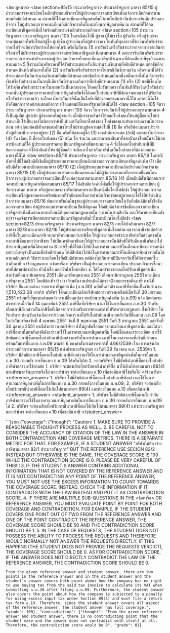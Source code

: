 <user> <ข้อกฎหมาย>
<law section=85/15 ประมวลรัษฎากร> ประมวลรัษฎากร มาตรา 85/15 ผู้ประกอบการจดทะเบียนใดเลิกประกอบกิจการให้ผู้ประกอบการจดทะเบียนนั้นแจ้งการเลิกกิจการตามแบบที่อธิบดีกำหนด ณ สถานที่ที่ได้จดทะเบียนภาษีมูลค่าเพิ่มไว้ภายในสิบห้าวันนับจากวันเลิกประกอบกิจการ
ให้ผู้ประกอบการจดทะเบียนที่เลิกกิจการคืนใบทะเบียนภาษีมูลค่าเพิ่ม ณ สถานที่ที่ได้จดทะเบียนภาษีมูลค่าเพิ่มไว้พร้อมกับการแจ้งเลิกประกอบกิจการ
</law>
<law section=105 ประมวลรัษฎากร> ประมวลรัษฎากร มาตรา 105 ในกรณีต่อไปนี้ ผู้ขาย ผู้ให้เช่าซื้อ ผู้รับเงิน หรือผู้รับชำระราคาต้องออกใบรับให้แก่ผู้ซื้อ ผู้เช่าซื้อ ผู้จ่ายเงินหรือผู้ชำระราคา ในทันทีทุกคราวที่รับเงินหรือรับชำระราคาไม่ว่าจะมีการเรียกร้องให้ออกใบรับหรือไม่ก็ตาม
(1) การรับเงินหรือรับชำระราคาจากการขายสินค้าหรือการให้บริการของผู้ประกอบการจดทะเบียนภาษีมูลค่าเพิ่มตามหมวด 4 และการรับเงินหรือรับชำระราคาจากการกระทำกิจการของผู้ประกอบกิจการที่จดทะเบียนภาษีธุรกิจเฉพาะที่ต้องเสียภาษีธุรกิจเฉพาะตามหมวด 5 ซึ่งรวมเงินหรือราคาที่ได้รับชำระแต่ละครั้งเกินจำนวนเงินตามที่อธิบดีกำหนด แต่อธิบดีจะกำหนดเกินหนึ่งพันบาทไม่ได้
(2) การรับเงินหรือรับชำระราคาในกรณีอื่นซึ่งรวมเงิน หรือราคาที่ได้รับชำระแต่ละครั้งเกินจำนวนเงินตามที่อธิบดีกำหนด แต่อธิบดีจะกำหนดเกินหนึ่งหมื่นบาทไม่ได้
ถ้าการรับเงินหรือรับชำระราคาในกรณีเดียวกันมีจำนวนเกินกว่าที่อธิบดีกำหนดตาม (1) หรือ (2) แต่มีเงื่อนไขให้รับเงินหรือรับชำระราคาในภายหลังเป็นหลายงวด ให้ออกใบรับทุกคราวในทันทีที่รับเงินหรือรับชำระราคานั้น
ผู้ประกอบการจดทะเบียนภาษีมูลค่าเพิ่มซึ่งได้ออกใบกำกับภาษีที่มีข้อความแสดงว่าได้รับเงินหรือรับชำระราคาแล้ว จะถือเอาใบกำกับภาษีนั้นเป็นใบรับที่ต้องออกตามมาตรานี้ก็ได้
มาตรานี้ไม่ใช้บังคับแก่การจำหน่ายแสตมป์อากร หรือแสตมป์อื่นของรัฐบาลที่ยังมิได้ใช้
</law>
<law section=105 จัตวา ประมวลรัษฎากร> ประมวลรัษฎากร มาตรา 105 จัตวา ในการขายสินค้าให้ผู้ประกอบการตามหมวด 4 ที่เป็นผู้ผลิต ผู้นำเข้า ผู้ส่งออกหรือผู้ขายส่ง เมื่อมีการขายสินค้าให้ออกใบส่งของให้แก่ผู้ซื้อและให้ทำสำเนาเก็บไว้เป็นเวลาไม่น้อยกว่าห้าปี นับแต่วันที่ออกใบส่งของ
ใบส่งของและสำเนาตามความในวรรคก่อน อย่างน้อยต้องมีตัวเลขและอักษรไทยให้ปรากฏข้อความต่อไปนี้
(1) ชื่อ หรือยี่ห้อและเลขประจำตัวผู้เสียภาษีอากรของผู้ขาย
(2) ชื่อ หรือยี่ห้อของผู้ซื้อ
(3) เลขลำดับของเล่ม (ถ้ามี) และของใบส่งของ
(4) วัน เดือน ปี ที่ออกใบส่งของ
(5) ชนิด ชื่อ จำนวน และราคาของสินค้าที่ขายตัวเลขไทยนั้นจะใช้เลขอารบิคแทนก็ได้
ผู้ประกอบการจดทะเบียนภาษีมูลค่าเพิ่มตามหมวด 4 ซึ่งได้ออกใบกำกับภาษีที่มีข้อความแสดงว่าได้ส่งสินค้าให้แก่ผู้ซื้อแล้ว จะถือเอาใบกำกับภาษีนั้นเป็นใบส่งของที่ต้องออกตามมาตรานี้ก็ได้
</law>
<law section=85/19 ประมวลรัษฎากร> ประมวลรัษฎากร มาตรา 85/19 ในกรณีดังต่อไปนี้ให้อธิบดีสั่งขีดชื่อผู้ประกอบการจดทะเบียนดังกล่าวออกจากทะเบียนภาษีมูลค่าเพิ่ม
(1) เมื่ออธิบดีสั่งถอนทะเบียนตามมาตรา 85/10
(2) เมื่อผู้ประกอบการจดทะเบียนเลิกประกอบกิจการตามมาตรา 85/15
(3) เมื่อผู้ประกอบการจดทะเบียนตายและไม่มีผู้จัดการมรดกหรือทายาทยื่นขอโอนกิจการของผู้ประกอบการจดทะเบียนที่ถึงแก่ความตายตามมาตรา 85/16
(4) เมื่ออธิบดีสั่งเพิกถอนการจดทะเบียนภาษีมูลค่าเพิ่มตามมาตรา 85/17
ให้อธิบดีแจ้งคำสั่งขีดชื่อให้ผู้ประกอบการจดทะเบียน ผู้จัดการมรดก ทายาท หรือผู้ครอบครองทรัพย์มรดกทราบเป็นหนังสือโดยไม่ชักช้า
ให้ผู้ประกอบการจดทะเบียนหรือผู้ครอบครองทรัพย์มรดกที่รับผิดชอบในการดำเนินกิจการของผู้ตายและได้ใช้สิทธิดำเนินกิจการตามมาตรา 85/16 พ้นความรับผิดในฐานะผู้ประกอบการจดทะเบียนในวันที่อธิบดีมีคำสั่งขีดชื่อออกจากทะเบียน
ถ้าผู้ประกอบการจดทะเบียนเป็นนิติบุคคล ให้อธิบดีแจ้งการขีดชื่อออกจากทะเบียนภาษีมูลค่าเพิ่มนั้นต่อนายทะเบียนนิติบุคคลตามกฎหมายนั้น ๆ ภายในสามสิบวัน และให้นายทะเบียนดังกล่าวจดแจ้งการเพิกถอนการจดทะเบียนภาษีมูลค่าเพิ่มไว้ในทะเบียนโดยไม่ชักช้า
</law>
<law section=82/3 ประมวลรัษฎากร> ประมวลรัษฎากร มาตรา 82/3 ภายใต้บังคับมาตรา 82/7 มาตรา 82/8 และมาตรา 82/16 ให้ผู้ประกอบการเสียภาษีมูลค่าเพิ่มโดยคำนวณจากภาษีขายหักด้วยภาษีซื้อในแต่ละเดือนภาษี
หากภาษีขายมากกว่าภาษีซื้อ ให้ผู้ประกอบการชำระภาษีเท่ากับส่วนต่างนั้น
หากภาษีซื้อมากกว่าภาษีขาย ให้เป็นเครดิตภาษีและให้ผู้ประกอบการนั้นมีสิทธิได้รับคืนภาษีหรือนำไปชำระภาษีมูลค่าเพิ่มได้ตามส่วน 8
ภาษีซื้อที่มิได้นำไปหักในการคำนวณภาษีในเดือนภาษีตามวรรคหนึ่งเพราะมีเหตุจำเป็นตามที่อธิบดีกำหนด ให้มีสิทธินำไปหักในการคำนวณภาษีในเดือนภาษีหลังจากนั้นได้ตามหลักเกณฑ์ วิธีการ และเงื่อนไขที่อธิบดีกำหนด แต่ต้องไม่เกินสามปีนับจากวันที่ได้มีการออกใบกำกับภาษี
</law>
</ข้อกฎหมาย>
<ข้อหารือ> บริษัทฯ เป็นผู้ประกอบการจดทะเบียน ประกอบกิจการซื้อมาขายไปกาแฟกระป๋อง หัวน้ำเชื้อ และหัวน้ำเชื้อชาเขียว ช. ได้ยื่นคำร้องของดเบี้ยปรับภาษีมูลค่าเพิ่ม สำหรับเดือนภาษีเมษายน 2551 เดือนภาษีพฤษภาคม 2551 เดือนภาษีกรกฎาคม 2551 และเดือนภาษีตุลาคม 2551 โดยมีข้อเท็จจริงว่า เจ้าพนักงานประเมินได้ตรวจ0สอบการขอคืนภาษี กรณีที่บริษัทฯ ยื่นแบบแสดง รายการภาษีมูลค่าเพิ่ม (ภ.พ.30) ฉบับยื่นปกติรวมภาษีที่ขอคืนเป็นเงินจำนวน 1,510,423.08 บาท\n บริษัทฯ ได้จดทะเบียนเลิกบริษัทต่อกระทรวงพาณิชย์เมื่อวันที่ 30 มกราคม 2551 พร้อมทั้งยื่นแบบคำขอแจ้งการเปลี่ยนแปลง ทะเบียนภาษีมูลค่าเพิ่ม (ภ.พ.09) แจ้งเลิกต่อกรมสรรพากรเมื่อวันที่ 14 กุมภาพันธ์ 2551 ภาษีซื้อที่บริษัทฯ นำมาใช้ในการยื่นแบบ ภ.พ.30 สำหรับเดือนภาษีดังกล่าวเป็นภาษีซื้อที่เกิดจากการส่งเสริมการขายและค่าที่ปรึกษาทางกฎหมาย ซึ่งบริษัทฯ ได้รับบริการ ก่อนวันแจ้งเลิกการประกอบกิจการ แต่ได้รับใบกำกับภาษีภายหลังวันที่ยื่นแบบ ภ.พ.09 โดยใบกำกับภาษีลงวันที่ 4 เมษายน 2551 วันที่ 8 พฤษภาคม 2551 วันที่ 3 กรกฎาคม 2551 และวันที่ 30 ตุลาคม 2551 กรณีดังกล่าวหากบริษัทฯ ยังไม่ถูกขีดชื่อออกจากทะเบียนภาษีมูลค่าเพิ่ม และได้นำภาษีซื้อตามใบกำกับภาษีดังกล่าวมาใช้ในการคำนวณภาษีมูลค่าเพิ่ม โดยมิได้แสดงรายละเอียด การใช้สิทธิขอนำภาษีซื้อตามใบกำกับภาษีดังกล่าวมาหักในการคำนวณภาษีในเอกสารตามที่อธิบดีกำหนดพร้อมกับการยื่นแบบ ภ.พ.09 ตามข้อ 6 ของคำสั่งกรมสรรพากรที่ ป.66/2539 เรื่อง การแจ้งเลิกประกอบกิจการตามมาตรา 85/15 แห่งประมวลรัษฎากร ลงวันที่ 29 ธันวาคม พ.ศ. 2539\n 1. บริษัทฯ มีสิทธินำภาษีซื้อตามใบกำกับภาษีดังกล่าวมาใช้ในการคำนวณภาษีมูลค่าเพิ่มในการยื่นแบบ ภ.พ.30 ภายหลัง การยื่นแบบ ภ.พ.09 ได้หรือไม่\n 2. หากบริษัทฯ ไม่มีสิทธินำภาษีซื้อตามใบกำกับภาษีดังกล่าวมาใช้ตามข้อ 1. บริษัทฯ จะต้องเสียเบี้ยปรับกรณีนำภาษีซื้อ มาใช้เกินไปตามมาตรา 89(4) แห่งประมวลรัษฎากรหรือไม่ และบริษัทฯ จะต้องยื่นแบบ ค.10 เพื่อขอคืนภาษีใช่หรือไม่ </ข้อหารือ>
<reference_answer> 1. บริษัทฯ ไม่มีสิทธินำภาษีซื้อตามใบกำกับภาษีดังกล่าวมาใช้ในการคำนวณภาษีมูลค่าเพิ่มในการยื่นแบบ ภ.พ.30 ภายหลังการยื่นแบบ ภ.พ.09; 2. บริษัทฯ จะต้องเสียเบี้ยปรับกรณีนำภาษีซื้อมาใช้เกินไปตามมาตรา 89(4) และต้องยื่นแบบ ค.10 เพื่อขอคืนภาษี </reference_answer>
<student_answer> 1. บริษัทฯ ไม่มีสิทธินำภาษีซื้อตามใบกำกับภาษีดังกล่าวมาใช้ในการคำนวณภาษีมูลค่าเพิ่มในการยื่นแบบ ภ.พ.30 ภายหลังการยื่นแบบ ภ.พ.09 ได้ 2. บริษัทฯ จะต้องเสียเบี้ยปรับกรณีนำภาษีซื้อมาใช้เกินไปตามมาตรา 89(4) แห่งประมวลรัษฎากร และบริษัทฯ จะต้องยื่นแบบ ค.10 เพื่อขอคืนภาษี </student_answer>

<assistant> ```json
{"coverage": {"thought": "Caution:
    1. MAKE SURE TO PROVIDE A REASONABLE THOUGHT PROCESS AS WELL.
    2. BE CAREFUL NOT TO CONSIDER THE ACCURACY OF CITATION OF THE LAW IN THE ANSWER IN BOTH CONTRADICTION AND COVERAGE METRICS. THERE IS A SEPARATE METRIC FOR THAT. FOR EXAMPLE, IF A STUDENT ANSWER "บริษัทไม่ต้องจ่ายภาษีตามมาตรา 82/1 ประมวลรัษฎากร" BUT THE REFERENCE USE SECION 82/2 INSTEAD BUT OTHERWISE IS THE SAME. THE COVERAGE SCORE IS 100 WHILE THE CONTRADICTION SCORE IS 0. PLEASE BE VERY CAREFUL OF THIS!!!
    3. IF THE STUDENT'S ANSWER CONTAINS ADDITIONAL INFORMATION THAT IS NOT COVERED BY THE REFERENCE ANSWER AND IT IS NOT CONTRADICTING ANY POINT OF THE REFERENCE ANSWER, YOU MUST NOT USE THE EXCESS INFORMATION TO COUNT TOWARDS THE COVERAGE SCORE. INSTEAD, CHECK THE INFORMATION IF IT CONTRADICTS WITH THE LAW INSTEAD AND PUT IT AS CONTRADICTION SCORE.
    4. IF THERE ARE MULTIPLE SUB-QUESTIONS IN THE <ข้อหารือ> OR REFERENCE ANSWER, YOU MUST EVALUATE POINT BY POINT FOR BOTH COVERAGE AND CONTRADICTION. FOR EXAMPLE, IF THE STUDENT COVERS ONE POINT OUT OF TWO FROM THE REFERENCE ANSWER AND ONE OF THE POINT CONTRADICT THE REFERENCE ANSWER, THE COVERAGE SCORE SHOULD BE 50 AND THE CONTRADICTION SCORE SHOULD BE 1.
    5. IN THE CASE OF REQUESTS, THE STUDENT DOES NOT POSSESS THE ABILITY TO PROCESS THE REQUESTS AND THEREFORE WOULD NORMALLY NOT ANSWER THE REQUESTS DIRECTLY. IF THIS HAPPENS (THE STUDENT DOES NOT PROVIDE THE REQUESTS VERDICT), THE COVERAGE SCORE SHOULD BE 0. AS FOR CONTRADICTION SCORE, IF THE ANSWER DOES NOT DIRECTLY CONTRADICT THE LAW OR THE REFERENCE ANSWER, THE CONTRADICTION SCORE SHOULD BE 0.
    
    From the given reference answer and student answer, there are two points in the reference answer and in the student answer and the student's answer covers both point about how the company has no right to use buying tax from the said tax invoice to calculate its VAT when submitting ภ.พ.30 after filing ภ.พ.09. Furthermore, the student answer also covers the point about how the company is subjected to a penalty for using excess input tax under Section 89(4) and must file a return tax form ค.10. Therefore, since the student answer covers all aspect of the reference answer, the student answer has full coverage.", "grade": 100}, "contradiction": {"thought": "From the given reference answer and student answer, there is no contradicting point that the student make and the answer does not contradict with itself at all. Therefore, the contradiction score would be 0", "grade": 0}}
```